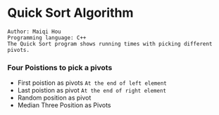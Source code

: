 # Quick Sort Algorithm
    Author: Maiqi Hou
    Programming language: C++
    The Quick Sort program shows running times with picking different pivots.

### Four Poistions to pick a pivots
* First poistion as pivots `At the end of left element`
* Last poistion as pivot `At the end of right element`
* Random position as pivot
* Median Three Position as Pivots

